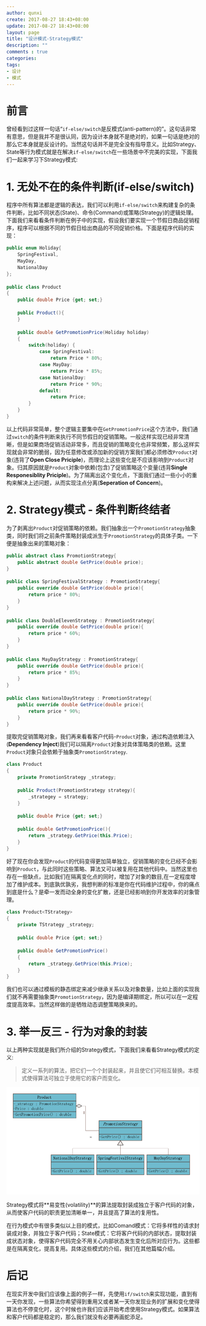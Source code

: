 ```yaml
---
author: qunxi
create: 2017-08-27 18:43+08:00
update: 2017-08-27 18:43+08:00
layout: page
title: "设计模式-Strategy模式"
description: ""
comments : true
categories:
tags:
- 设计
- 模式
---
```

# 前言

曾经看到过这样一句话“`if-else/switch`是反模式(anti-pattern)的”。这句话非常有意思，但是我并不是很认同，因为设计本身就不是绝对的，如果一句话是绝对的那么它本身就是反设计的。当然这句话并不是完全没有指导意义。比如Strategy、State等行为模式就是在解决`if-else/switch`在一些场景中不完美的实现，下面我们一起来学习下Strategy模式:
<!--more-->

# 1. 无处不在的条件判断(if-else/switch)

程序中所有算法都是逻辑的表达，我们可以利用`if-else/switch`来构建复杂的条件判断，比如不同状态(State)、命令(Command)或策略(Strategy)的逻辑处理。下面我们来看看条件判断在例子中的实现，假设我们要实现一个节假日商品促销程序，程序可以根据不同的节假日给出商品的不同促销价格。下面是程序代码的实现：

```C#
public enum Holiday{
    SpringFestival,
    MayDay,
    NationalDay
};

public class Product
{
    public double Price {get; set;}

    public Product(){
    }

    public double GetPromotionPrice(Holiday holiday)
    {
        switch(holiday) {
            case SpringFestival:
                return Price * 80%;
            case MayDay:
                return Price * 85%;
            case NationalDay:
                return Price * 90%;
            default:
                return Price;
        }
    }
}
```

以上代码非常简单，整个逻辑主要集中在`GetPromotionPrice`这个方法中，我们通过`switch`的条件判断来执行不同节假日的促销策略。一般这样实现已经非常清晰，但是如果商场促销活动非常多，而且促销的策略变化也非常频繁，那么这样实现就会非常的脆弱，因为任意修改或添加新的促销方案我们都必须修改`Product`对象(违背了**Open Close Priciple**)，而理论上这些变化是不应该影响到`Product`对象。归其原因就是`Product`对象中依赖(包含)了促销策略这个变量(违背**Single Responesiblity Priciple**)。为了隔离出这个变化点，下面我们通过一些小小的重构来解决上述问题，从而实现注点分离(**Seperation of Concern**)。

# 2. Strategy模式 - 条件判断终结者

为了剥离出`Product`对促销策略的依赖。我们抽象出一个`PromotionStrategy`抽象类，同时我们将之前条件策略封装成派生于`PromotionStrategy`的具体子类。一下便是抽象出来的策略对象：

```C#
public abstract class PromotionStrategy{
    public abstract double GetPrice(double price);
}

public class SpringFestivalStrategy : PromotionStrategy{
    public override double GetPrice(double price){
        return price * 80%;
    }
}

public class DoubleElevenStrategy : PromotionStrategy{
    public override double GetPrice(double price){
        return price * 60%;
    }
}

public class MayDayStrategy : PromotionStrategy{
    public override double GetPrice(double price){
        return price * 85%;
    }
}

public class NationalDayStrategy : PromotionStrategy{
    public override double GetPrice(double price){
        return price * 90%;
    }
}
```

提取完促销策略对象，我们再来看看客户代码-`Product`对象，通过构造依赖注入(**Dependency Inject**)我们可以隔离`Product`对象对具体策略类的依赖。这里`Product`对象只会依赖于抽象类`PromotionStrategy`.

```C#
class Product
{
    private PromotionStrategy _strategy;

    public Product(PromotionStrategy strategy){
        _strategey = strategy;
    }

    public double Price {get; set;}

    public double GetPromotionPrice(){
        return _strategy.GetPrice(this.Price);
    }
}
```

好了现在你会发现`Product`的代码变得更加简单独立，促销策略的变化已经不会影响到`Product`，与此同时这些策略、算法又可以被复用在其他代码中。当然这里也存在一些缺点，比如我们在隔离变化点的同时，增加了对象的数目,在一定程度增加了维护成本。到底孰优孰劣，我想判断的标准是你在代码维护过程中，你的痛点到底是什么？是牵一发而动全身的变化扩散，还是已经影响到你开发效率的对象管理。

```C#
class Product<TStrategy>
{
    private TStrategy _strategy;

    public double Price {get; set;}

    public double GetPromotionPrice()
    {
        return _strategy.GetPrice(this.Price);
    }
}
```
我们也可以通过模板的静态绑定来减少继承关系以及对象数量，比如上面的实现我们就不再需要抽象类`PromotionStrategy`，因为是编译期绑定，所以可以在一定程度提高效率。当然这样做的是牺牲动态调整策略换来的。

# 3. 举一反三 - 行为对象的封装

以上两种实现就是我们所介绍的Strategy模式，下面我们来看看Strategy模式的定义:

> 定义一系列的算法，把它们一个个封装起来，并且使它们可相互替换。本模式使得算法可独立于使用它的客户而变化。

![strategy pattern](/post-images/2017_10_20_strategy_pattern.png)

Strategy模式将**易变性(volatility)**的算法提取封装成独立于客户代码的对象，从而使客户代码的职责更加清晰单一，并且提高了算法的复用性。

在行为模式中有很多类似以上目的模式，比如Comand模式：它将多样性的请求封装成对象，并独立于客户代码；State模式：它将客户代码的内部状态，提取封装成状态对象，使得客户代码完全不用关心内部状态发生变化后所对应行为。这些都是在隔离变化，提高复用。具体这些模式的介绍，我们在其他篇幅介绍。

# 后记

在现实开发中我们应该像上面的例子一样，先使用`if/switch`来实现功能，直到有一天你发现，一些算法你希望得到重用又或者某一天你发现业务的扩展和变化使得算法也不停变化时，这个时候也许我们应该开始考虑使用Strategy模式。如果算法和客户代码都是稳定的，那么我们就没有必要再画蛇添足。